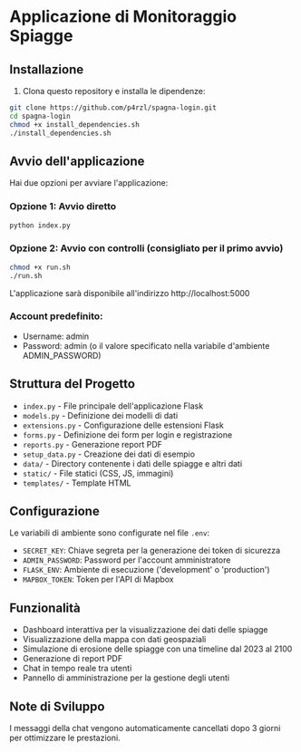 # Applicazione di Monitoraggio Spiagge

## Installazione

1. Clona questo repository e installa le dipendenze:
```bash
git clone https://github.com/p4rzl/spagna-login.git
cd spagna-login
chmod +x install_dependencies.sh
./install_dependencies.sh
```

## Avvio dell'applicazione

Hai due opzioni per avviare l'applicazione:

### Opzione 1: Avvio diretto
```bash
python index.py
```

### Opzione 2: Avvio con controlli (consigliato per il primo avvio)
```bash
chmod +x run.sh
./run.sh
```

L'applicazione sarà disponibile all'indirizzo http://localhost:5000

### Account predefinito:
- Username: admin
- Password: admin (o il valore specificato nella variabile d'ambiente ADMIN_PASSWORD)

## Struttura del Progetto

- `index.py` - File principale dell'applicazione Flask
- `models.py` - Definizione dei modelli di dati
- `extensions.py` - Configurazione delle estensioni Flask
- `forms.py` - Definizione dei form per login e registrazione
- `reports.py` - Generazione report PDF
- `setup_data.py` - Creazione dei dati di esempio
- `data/` - Directory contenente i dati delle spiagge e altri dati
- `static/` - File statici (CSS, JS, immagini)
- `templates/` - Template HTML

## Configurazione

Le variabili di ambiente sono configurate nel file `.env`:

- `SECRET_KEY`: Chiave segreta per la generazione dei token di sicurezza
- `ADMIN_PASSWORD`: Password per l'account amministratore
- `FLASK_ENV`: Ambiente di esecuzione ('development' o 'production')
- `MAPBOX_TOKEN`: Token per l'API di Mapbox

## Funzionalità

- Dashboard interattiva per la visualizzazione dei dati delle spiagge
- Visualizzazione della mappa con dati geospaziali
- Simulazione di erosione delle spiagge con una timeline dal 2023 al 2100
- Generazione di report PDF
- Chat in tempo reale tra utenti
- Pannello di amministrazione per la gestione degli utenti

## Note di Sviluppo

I messaggi della chat vengono automaticamente cancellati dopo 3 giorni per ottimizzare le prestazioni.
